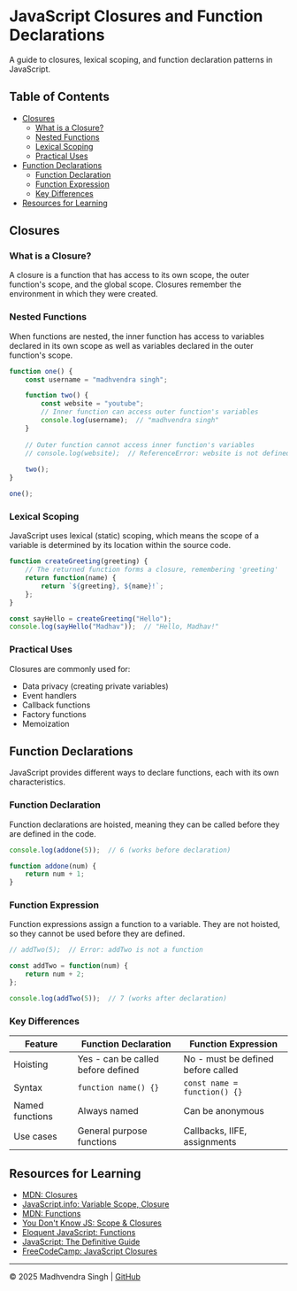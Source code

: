 # JavaScript Closures and Function Declarations

A guide to closures, lexical scoping, and function declaration patterns in JavaScript.

## Table of Contents
- [Closures](#closures)
  - [What is a Closure?](#what-is-a-closure)
  - [Nested Functions](#nested-functions)
  - [Lexical Scoping](#lexical-scoping)
  - [Practical Uses](#practical-uses)
- [Function Declarations](#function-declarations)
  - [Function Declaration](#function-declaration)
  - [Function Expression](#function-expression)
  - [Key Differences](#key-differences)
- [Resources for Learning](#resources-for-learning)

## Closures

### What is a Closure?

A closure is a function that has access to its own scope, the outer function's scope, and the global scope. Closures remember the environment in which they were created.

### Nested Functions

When functions are nested, the inner function has access to variables declared in its own scope as well as variables declared in the outer function's scope.

```javascript
function one() {
    const username = "madhvendra singh";

    function two() {
        const website = "youtube";
        // Inner function can access outer function's variables
        console.log(username);  // "madhvendra singh"
    }
    
    // Outer function cannot access inner function's variables
    // console.log(website);  // ReferenceError: website is not defined
    
    two();
}

one();
```

### Lexical Scoping

JavaScript uses lexical (static) scoping, which means the scope of a variable is determined by its location within the source code.

```javascript
function createGreeting(greeting) {
    // The returned function forms a closure, remembering 'greeting'
    return function(name) {
        return `${greeting}, ${name}!`;
    };
}

const sayHello = createGreeting("Hello");
console.log(sayHello("Madhav"));  // "Hello, Madhav!"
```

### Practical Uses

Closures are commonly used for:
- Data privacy (creating private variables)
- Event handlers
- Callback functions
- Factory functions
- Memoization

## Function Declarations

JavaScript provides different ways to declare functions, each with its own characteristics.

### Function Declaration

Function declarations are hoisted, meaning they can be called before they are defined in the code.

```javascript
console.log(addone(5));  // 6 (works before declaration)

function addone(num) {
    return num + 1;
}
```

### Function Expression

Function expressions assign a function to a variable. They are not hoisted, so they cannot be used before they are defined.

```javascript
// addTwo(5);  // Error: addTwo is not a function

const addTwo = function(num) {
    return num + 2;
};

console.log(addTwo(5));  // 7 (works after declaration)
```

### Key Differences

| Feature | Function Declaration | Function Expression |
|---------|---------------------|---------------------|
| Hoisting | Yes - can be called before defined | No - must be defined before called |
| Syntax | `function name() {}` | `const name = function() {}` |
| Named functions | Always named | Can be anonymous |
| Use cases | General purpose functions | Callbacks, IIFE, assignments |

## Resources for Learning

- [MDN: Closures](https://developer.mozilla.org/en-US/docs/Web/JavaScript/Closures)
- [JavaScript.info: Variable Scope, Closure](https://javascript.info/closure)
- [MDN: Functions](https://developer.mozilla.org/en-US/docs/Web/JavaScript/Guide/Functions)
- [You Don't Know JS: Scope & Closures](https://github.com/getify/You-Dont-Know-JS/tree/2nd-ed/scope-closures)
- [Eloquent JavaScript: Functions](https://eloquentjavascript.net/03_functions.html)
- [JavaScript: The Definitive Guide](https://www.oreilly.com/library/view/javascript-the-definitive/9781491952016/)
- [FreeCodeCamp: JavaScript Closures](https://www.freecodecamp.org/news/lets-learn-javascript-closures-66feb44f6a44/)


---

© 2025 Madhvendra Singh | [GitHub](https://github.com/madhvendrasingh007)